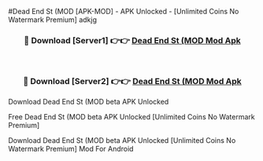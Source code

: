 #Dead End St (MOD [APK-MOD] - APK Unlocked - [Unlimited Coins No Watermark Premium] adkjg



<div align="center">

<h3>🔴 Download [Server1] 👉👉 <a href="https://momento.my/?title=Dead_End_St_(MOD">Dead End St (MOD Mod Apk</a></h3><br>

<h3>🔴 Download [Server2] 👉👉 <a href="https://momento.my/?title=Dead_End_St_(MOD">Dead End St (MOD Mod Apk</a></h3>
</div>



Download Dead End St (MOD beta APK Unlocked

Free Dead End St (MOD beta APK Unlocked [Unlimited Coins No Watermark Premium]

Download Dead End St (MOD beta APK Unlocked [Unlimited Coins No Watermark Premium] Mod For Android
